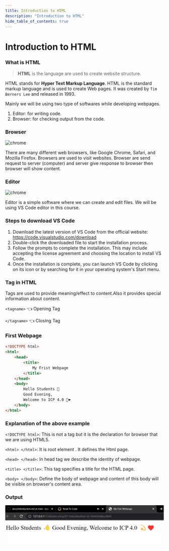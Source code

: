 ```yaml
---
title: Introduction to HTML
description: "Introduction to HTML"
hide_table_of_contents: true
---
```

# Introduction to HTML

### What is HTML

>**HTML** is the language are used to create website structure.

HTML stands for **Hyper Text Markup Language**. HTML is the standard markup language and is used to create Web pages. It was created by `Tim Berners Lee` and released in 1993.

Mainly we will be using two type of softwares while developing webpages.

1. Editor: for writing code.
2. Browser: for checking output from the code.

### Browser

<img src="/icp/01/chrome.png" alt="chrome" width="50px"/>

There are many different web browsers, like Google Chrome, Safari, and Mozilla Firefox. Browsers are used to visit websites. Browser are send request to server (computer) and server give response to browser then browser will show content.

### Editor

<img src="/icp/01/vs-code.png" alt="chrome" width="50px"/>

Editor is a simple software where we can create and edit files. We will be using VS Code editor in this course.

### Steps to download VS Code

  1. Download the latest version of VS Code from the official website: https://code.visualstudio.com/download
  2. Double-click the downloaded file to start the installation process.
  3. Follow the prompts to complete the installation. This may include accepting the license agreement and choosing the location to install VS Code.
  4. Once the installation is complete, you can launch VS Code by clicking on its icon or by searching for it in your operating system's Start menu.

### Tag in HTML

Tags are used to provide meaning/effect to content.Also it provides special information about content.

`<tagname>` 👈 Opening Tag

`</tagname>` 👈 Closing Tag

### First Webpage

```html
<!DOCTYPE html>
<html>
    <head>
        <title>
            My Frist Webpage
        </title>
    </head>
    <body>
        Hello Students 👋
        Good Evening,
        Welcome to ICP 4.0 💫❤️
    </body>
</html>
```

### Explanation of the above example

`<!DOCTYPE html>`: This is not a tag but it is the declaration for browser that we are using HTML5.

`<html> </html>`: It is root element . It defines the Html page.

`<head> </head>`: In head tag we describe the identity of webpage.

`<title> </title>`: This tag specifies a title for the HTML page.

`<body> </body>`: Define the body of webpage and content of this body will be visible on browser's content area.

### Output

![Output](output-1.png)
